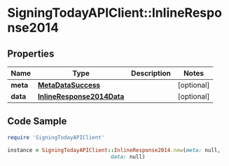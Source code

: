 # SigningTodayAPIClient::InlineResponse2014

## Properties

Name | Type | Description | Notes
------------ | ------------- | ------------- | -------------
**meta** | [**MetaDataSuccess**](MetaDataSuccess.md) |  | [optional] 
**data** | [**InlineResponse2014Data**](InlineResponse2014Data.md) |  | [optional] 

## Code Sample

```ruby
require 'SigningTodayAPIClient'

instance = SigningTodayAPIClient::InlineResponse2014.new(meta: null,
                                 data: null)
```


